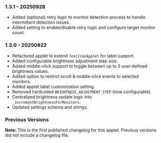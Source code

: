 ### 1.3.1 - 20250928

* Added (optional) retry logic to monitor detection process to handle intermittent detection issues.
* Added setting to enable/disable retry logic and configure target monitor count.

### 1.3.0 - 20250822

* Refactored applet to extend `TextIconApplet` for label support.
* Added configurable brightness adjustment step size.
* Added middle-click support to toggle between up to 3 user-defined brightness values.
* Added option to restrict scroll & middle-click events to selected monitors.
* Added applet label customization setting.
* Removed hardcoded `BRIGHTNESS_ADJUSTMENT_STEP` (now configurable).
* Centralized brightness update logic into `_incrementBrightnessForMonitors`.
* Updated settings schema and strings.

### Previous Versions

**Note:** This is the first published changelog for this applet. Previous versions did not include a changelog file.